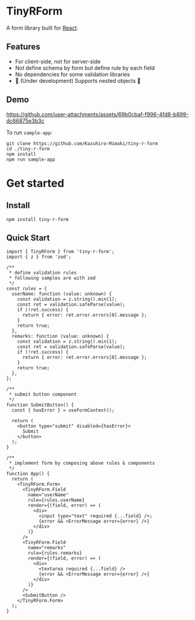 # TinyRForm

A form library built for [React](https://react.dev/).

## Features

- For client-side, not for server-side
- Not define schema by form but define rule by each field
- No dependencies for some validation libraries
- 🚧 (Under development) Supports nested objects 🚧

## Demo

https://github.com/user-attachments/assets/69b0cbaf-f996-4fd8-b899-dc66875e3b3c

To run `sample-app`:

```
git clone https://github.com/Kazuhiro-Mimaki/tiny-r-form
cd ./tiny-r-form
npm install
npm run sample-app
```

# Get started

## Install

```shell
npm install tiny-r-form
```

## Quick Start

```tsx
import { TinyRForm } from 'tiny-r-form';
import { z } from 'zod';

/**
 * define validation rules
 * following samples are with zod
 */
const rules = {
  userName: function (value: unknown) {
    const validation = z.string().min(1);
    const ret = validation.safeParse(value);
    if (!ret.success) {
      return { error: ret.error.errors[0].message };
    }
    return true;
  },
  remarks: function (value: unknown) {
    const validation = z.string().min(1);
    const ret = validation.safeParse(value);
    if (!ret.success) {
      return { error: ret.error.errors[0].message };
    }
    return true;
  },
};

/**
 * submit button component
 */
function SubmitButton() {
  const { hasError } = useFormContext();

  return (
    <button type="submit" disabled={hasError}>
      Submit
    </button>
  );
}

/**
 * implement form by composing above rules & components
 */
function App() {
  return (
    <TinyRForm.Form>
      <TinyRForm.Field
        name="userName"
        rule={rules.userName}
        render={(field, error) => (
          <div>
            <input type="text" required {...field} />;
            {error && <ErrorMessage error={error} />}
          </div>
        )}
      />
      <TinyRForm.Field
        name="remarks"
        rule={rules.remarks}
        render={(field, error) => (
          <div>
            <textarea required {...field} />
            {error && <ErrorMessage error={error} />}
          </div>
        )}
      />
      <SubmitButton />
    </TinyRForm.Form>
  );
}
```
